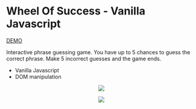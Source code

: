 # Wheel Of Success - Vanilla Javascript

[DEMO](https://eliq1986.github.io/TREEHOUSE-7/)

Interactive phrase guessing game. You have up to 5 chances to guess the correct phrase. Make 5 incorrect guesses and the game ends.
- Vanilla Javascript
- DOM manipulation



 <p align="center">
  <img src="https://user-images.githubusercontent.com/6277603/42423308-2ad1b160-82ad-11e8-9115-23db3dc240f4.png">
  </p>

   <p align="center">
  <img src="https://user-images.githubusercontent.com/6277603/42423328-6171bc42-82ad-11e8-8ae4-ed5dfa37d7cd.png">
  </p>
